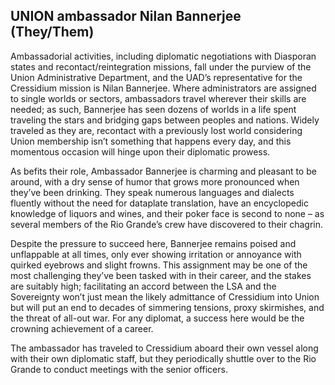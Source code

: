 ## UNION ambassador Nilan Bannerjee (They/Them)
Ambassadorial activities, including diplomatic negotiations with Diasporan states and recontact/reintegration missions, fall under the purview of the Union Administrative Department, and the UAD’s representative for the Cressidium mission is Nilan Bannerjee. Where administrators are assigned to single worlds or sectors, ambassadors travel wherever their skills are needed; as such, Bannerjee has seen dozens of worlds in a life spent traveling the stars and bridging gaps between peoples and nations. Widely traveled as they are, recontact with a previously lost world considering Union membership isn’t something that happens every day, and this momentous occasion will hinge upon their diplomatic prowess.

As befits their role, Ambassador Bannerjee is charming and pleasant to be around, with a dry sense of humor that grows more pronounced when they’ve been drinking. They speak numerous languages and dialects fluently without the need for dataplate translation, have an encyclopedic knowledge of liquors and wines, and their poker face is second to none – as several members of the Rio Grande’s crew have discovered to their chagrin.

Despite the pressure to succeed here, Bannerjee remains poised and unflappable at all times, only ever showing irritation or annoyance with quirked eyebrows and slight frowns. This assignment may be one of the most challenging they’ve been tasked with in their career, and the stakes are suitably high; facilitating an accord between the LSA and the Sovereignty won’t just mean the likely admittance of Cressidium into Union but will put an end to decades of simmering tensions, proxy skirmishes, and the threat of all-out war. For any diplomat, a success here would be the crowning achievement of a career.

The ambassador has traveled to Cressidium aboard their own vessel along with their own diplomatic staff, but they periodically shuttle over to the Rio Grande to conduct meetings with the senior officers.
